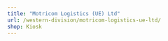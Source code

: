 ```yaml
---
title: "Motricom Logistics (UE) Ltd"
url: /western-division/motricom-logistics-ue-ltd/
shop: Kiosk
---
```


